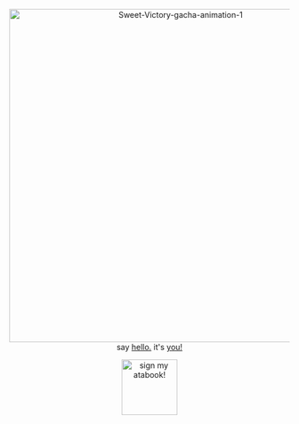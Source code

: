 <p align="center">
<img src='https://i.postimg.cc/y85WngvK/moca3.png' border='0' width="600" alt='Sweet-Victory-gacha-animation-1'/></a>
<br>say <a href="https://rentry.co/gwoddess">hello.</a> it's <a href="https://open.spotify.com/track/6U7YaQrDz6GyxcgHotcfoM?si=29040e37f0f8445e">you!</a>
</p>
<p align="center">
<a href='https://duplitism.atabook.org/' target='_blank'><img src='https://i.postimg.cc/vmVTKYNV/moca2.png' width="100" border='0' alt='sign my atabook!'/></a>
</p>
